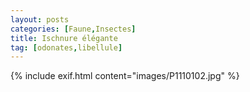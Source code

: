 ```yaml
---
layout: posts
categories: [Faune,Insectes]
title: Ischnure élégante
tag: [odonates,libellule]
---
```

{% include exif.html content="images/P1110102.jpg" %}